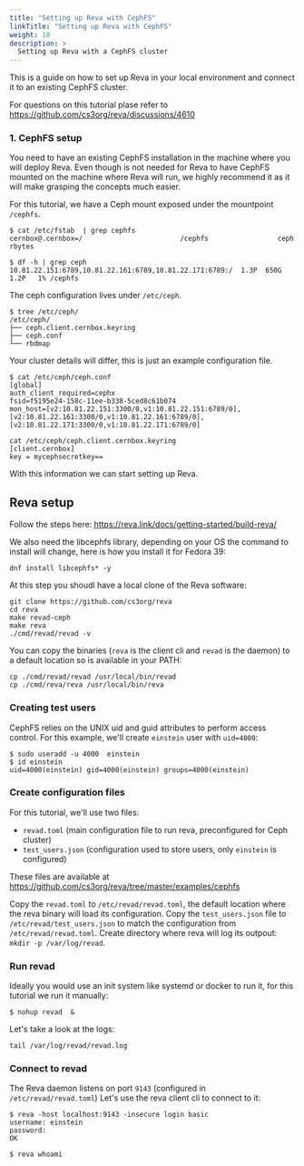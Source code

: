 ```yaml
---
title: "Setting up Reva with CephFS"
linkTitle: "Setting up Reva with CephFS"
weight: 10
description: >
  Setting up Reva with a CephFS cluster
---
```


This is a guide on how to set up Reva in your local environment and connect it to an existing CephFS cluster.

For questions on this tutorial plase refer to https://github.com/cs3org/reva/discussions/4610

### 1. CephFS setup
You need to have an existing CephFS installation in the machine where you will deploy Reva.
Even though is not needed for Reva to have CephFS mounted on the machine where Reva will run, we highly recommend it 
as it will make grasping the concepts much easier.

For this tutorial, we have a Ceph mount exposed under the mountpoint `/cephfs`.

```
$ cat /etc/fstab  | grep cephfs
cernbox@.cernbox=/                        /cephfs                 ceph    rbytes
```

```
$ df -h | grep ceph
10.81.22.151:6789,10.81.22.161:6789,10.81.22.171:6789:/  1.3P  650G  1.2P   1% /cephfs
```

The ceph configuration lives under `/etc/ceph`.

```
$ tree /etc/ceph/
/etc/ceph/
├── ceph.client.cernbox.keyring
├── ceph.conf
└── rbdmap
```

Your cluster details will differ, this is just an example configuration file.
```
$ cat /etc/ceph/ceph.conf
[global]
auth_client_required=cephx
fsid=f5195e24-158c-11ee-b338-5ced8c61b074
mon_host=[v2:10.81.22.151:3300/0,v1:10.81.22.151:6789/0],[v2:10.81.22.161:3300/0,v1:10.81.22.161:6789/0],[v2:10.81.22.171:3300/0,v1:10.81.22.171:6789/0]
```

```
cat /etc/ceph/ceph.client.cernbox.keyring
[client.cernbox]
key = mycephsecretkey==
```

With this information we can start setting up Reva.



## Reva setup


Follow the steps here:
https://reva.link/docs/getting-started/build-reva/

We also need the libcephfs library, depending on your OS the command to install will change, here is how you install it for Fedora 39:
```
dnf install libcephfs* -y
```

At this step you shoudl have a local clone of the Reva software:

```
git clone https://github.com/cs3org/reva
cd reva
make revad-ceph
make reva
./cmd/revad/revad -v
```

You can copy the binaries (`reva` is the client cli and `revad` is the daemon) to a default location so is available in your PATH:
```
cp ./cmd/revad/revad /usr/local/bin/revad
cp ./cmd/reva/reva /usr/local/bin/reva
```


### Creating test users
CephFS relies on the UNIX uid and guid attributes to perform access control.
For this example, we'll create `einstein` user with `uid=4000`:

```
$ sudo useradd -u 4000  einstein
$ id einstein
uid=4000(einstein) gid=4000(einstein) groups=4000(einstein)
```
### Create configuration files

For this tutorial, we'll use two files:
- `revad.toml` (main configuration file to run reva, preconfigured for Ceph cluster)
- `test_users.json` (configuration used to store users, only `einstein` is configured)

These files are available at https://github.com/cs3org/reva/tree/master/examples/cephfs

Copy the `revad.toml` to `/etc/revad/revad.toml`, the default location where the reva binary will load its configuration.
Copy the `test_users.json` file to `/etc/revad/test_users.json` to match the configuration from `/etc/revad/revad.toml`.
Create directory where reva will log its outpout: `mkdir -p /var/log/revad`.

### Run revad
Ideally you would use an init system like systemd or docker to run it, for this tutorial we run it manually:
```
$ nohup revad  &
```

Let's take a look at the logs:

```
tail /var/log/revad/revad.log
```

### Connect to revad

The Reva daemon listens on port `9143` (configured in `/etc/revad/revad.toml`)
Let's use the reva client cli to connect to it:

```
$ reva -host localhost:9143 -insecure login basic
username: einstein
password: 
OK

$ reva whoami
```



